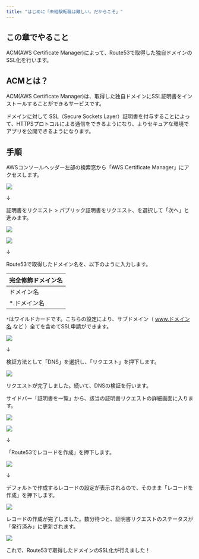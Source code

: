 ```yaml
---
title: "はじめに「未経験転職は難しい。だからこそ」"
---
```


## この章でやること

ACM(AWS Certificate Manager)によって、Route53で取得した独自ドメインのSSL化を行います。

## ACMとは？

ACM(AWS Certificate Manager)は、取得した独自ドメインにSSL証明書をインストールすることができるサービスです。

ドメインに対して SSL（Secure Sockets Layer）証明書を付与することによって、HTTPSプロトコルによる通信をできるようになり、よりセキュアな環境でアプリを公開できるようになります。

## 手順

AWSコンソールヘッダー左部の検索窓から「AWS Certificate Manager」にアクセスします。

![](https://storage.googleapis.com/zenn-user-upload/729389fe5e8a-20230513.png)

↓

証明書をリクエスト > パブリック証明書をリクエスト、を選択して「次へ」と進みます。

![](https://storage.googleapis.com/zenn-user-upload/46eb5bbb1514-20230513.png)

![](https://storage.googleapis.com/zenn-user-upload/cb85ebf32cad-20230513.png)

↓

Route53で取得したドメイン名を、以下のように入力します。

|完全修飾ドメイン名|
|---|
|ドメイン名|
|*.ドメイン名|

`*`はワイルドカードです。こちらの設定により、サブドメイン（ www.ドメイン名 など ）全てを含めてSSL申請ができます。

![](https://storage.googleapis.com/zenn-user-upload/045e261a7a57-20230513.png)

↓

検証方法として「DNS」を選択し、「リクエスト」を押下します。

![](https://storage.googleapis.com/zenn-user-upload/8f38ded3ab73-20230513.png)

リクエストが完了しました。続いて、DNSの検証を行います。

サイドバー「証明書を一覧」から、該当の証明書リクエストの詳細画面に入ります。

![](https://storage.googleapis.com/zenn-user-upload/6f34c8d5ed10-20230513.png)

![](https://storage.googleapis.com/zenn-user-upload/e9be2a0eee71-20230513.png)

↓

「Route53でレコードを作成」を押下します。

![](https://storage.googleapis.com/zenn-user-upload/aa2078f07555-20230513.png)

↓

デフォルトで作成するレコードの設定が表示されるので、そのまま「レコードを作成」を押下します。

![](https://storage.googleapis.com/zenn-user-upload/f8146ddd6adb-20230513.png)

レコードの作成が完了しました。数分待つと、証明書リクエストのステータスが「発行済み」に更新されます。

![](https://storage.googleapis.com/zenn-user-upload/5fd1b14560cc-20230513.png)

これで、Route53で取得したドメインのSSL化が行えました！
